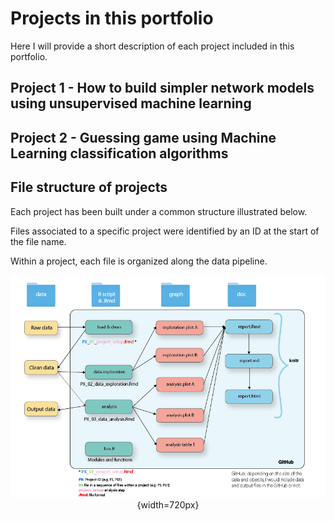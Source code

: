 # Projects in this portfolio

Here I will provide a short description of each project included in this portfolio.

## Project 1 - How to build simpler network models using unsupervised machine learning

## Project 2 - Guessing game using Machine Learning classification algorithms

## File structure of projects
Each project has been built under a common structure illustrated below.

Files associated to a specific project were identified by an ID at the start of the file name.

Within a project, each file is organized along the data pipeline.

<center>

![File structure of the portfolio \label{file_structure}](images/file_structure.png){width=720px}

</center>
